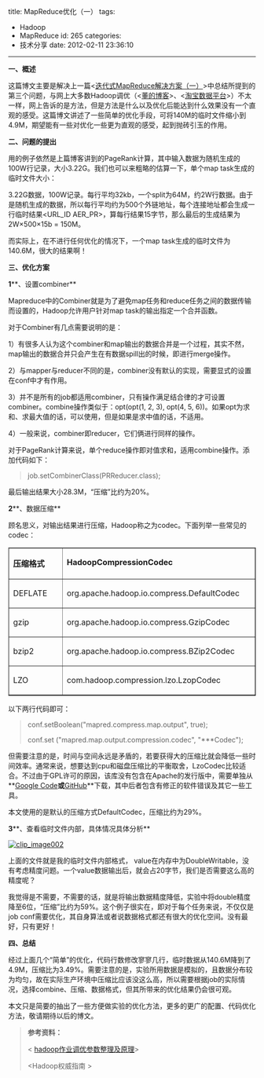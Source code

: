 title: MapReduce优化（一）
tags:
  - Hadoop
  - MapReduce
id: 265
categories:
  - 技术分享
date: 2012-02-11 23:36:10
---

**一、概述**

这篇博文主要是解决上一篇&lt;[迭代式MapReduce解决方案（一）](http://www.hongweiyi.com/?p=250)&gt;中总结所提到的第三个问题，与网上大多数Hadoop调优（&lt;[董的博客](http://dongxicheng.org/tag/hadoop%E4%BC%98%E5%8C%96/)&gt;、&lt;[淘宝数据平台](http://www.tbdata.org/archives/1470)&gt;）不太一样，网上告诉的是方法，但是方法是什么以及优化后能达到什么效果没有一个直观的感受。这篇博文讲述了一些简单的优化手段，可将140M的临时文件缩小到4.9M，期望能有一些对优化一些更为直观的感受，起到抛砖引玉的作用。
 <!--more-->  

**二、问题的提出**

用的例子依然是上篇博客讲到的PageRank计算，其中输入数据为随机生成的100W行记录，大小3.22G。我们也可以来粗略的估算一下，单个map task生成的临时文件大小：

3.22G数据，100W记录。每行平均32kb，一个split为64M，约2W行数据。由于是随机生成的数据，所以每行平均约为500个外链地址，每个连接地址都会生成一行临时结果&lt;URL_ID AER_PR&gt;，算每行结果15字节，那么最后的生成结果为2W×500×15b = 150M。

而实际上，在不进行任何优化的情况下，一个map task生成的临时文件为140.6M，很大的结果啊！

**三、优化方案**

**1****、设置combiner**

Mapreduce中的Combiner就是为了避免map任务和reduce任务之间的数据传输而设置的，Hadoop允许用户针对map task的输出指定一个合并函数。

对于Combiner有几点需要说明的是：

1）有很多人认为这个combiner和map输出的数据合并是一个过程，其实不然，map输出的数据合并只会产生在有数据spill出的时候，即进行merge操作。

2）与mapper与reducer不同的是，combiner没有默认的实现，需要显式的设置在conf中才有作用。

3）并不是所有的job都适用combiner，只有操作满足结合律的才可设置combiner。combine操作类似于：opt(opt(1, 2, 3), opt(4, 5, 6))。如果opt为求和、求最大值的话，可以使用，但是如果是求中值的话，不适用。

4）一般来说，combiner即reducer，它们俩进行同样的操作。

对于PageRank计算来说，单个reduce操作即对值求和，适用combine操作。添加代码如下：
  > job.setCombinerClass(PRReducer.class);  

最后输出结果大小28.3M，“压缩”比约为20%。

**2****、数据压缩**

顾名思义，对输出结果进行压缩，Hadoop称之为codec。下面列举一些常见的codec：    <table border="1" cellspacing="0" cellpadding="0"><tbody>       <tr>         <td valign="top" width="123">           <p>**压缩格式**
         </td>          <td valign="top" width="406">           

**HadoopCompressionCodec**
         </td>       </tr>        <tr>         <td valign="top" width="123">           

DEFLATE
         </td>          <td valign="top" width="406">           

org.apache.hadoop.io.compress.DefaultCodec
         </td>       </tr>        <tr>         <td valign="top" width="123">           

gzip
         </td>          <td valign="top" width="406">           

org.apache.hadoop.io.compress.GzipCodec
         </td>       </tr>        <tr>         <td valign="top" width="123">           

bzip2
         </td>          <td valign="top" width="406">           

org.apache.hadoop.io.compress.BZip2Codec
         </td>       </tr>        <tr>         <td valign="top" width="123">           

LZO
         </td>          <td valign="top" width="406">           

com.hadoop.compression.lzo.LzopCodec
         </td>       </tr>     </tbody></table> </p>  

以下两行代码即可：
  > conf.setBoolean(&quot;mapred.compress.map.output&quot;, true);
> 
> conf.set (&quot;mapred.map.output.compression.codec&quot;, &quot;***Codec&quot;);  

但需要注意的是，时间与空间永远是矛盾的，若要获得大的压缩比就会降低一些时间效率。通常来说，想要达到cpu和磁盘压缩比的平衡取舍，LzoCodec比较适合。不过由于GPL许可的原因，该库没有包含在Apache的发行版中，需要单独从**[Google Code](http://code.google.com/p/hadoop-gpl-compression)**或**[GitHub](https://github.com/kevinweil/hadoop-lzo)**下载，其中后者包含有修正的软件错误及其它一些工具。

本文使用的是默认的压缩方式DefaultCodec，压缩比约为29%。

**3****、查看临时文件内部，具体情况具体分析**

[![clip_image002](http://www.hongweiyi.com/wp-content/uploads/2012/02/clip_image002_thumb.jpg "clip_image002")](http://www.hongweiyi.com/wp-content/uploads/2012/02/clip_image002.jpg)

上面的文件就是我的临时文件内部格式， value在内存中为DoubleWritable，没有考虑精度问题。一个value数据输出后，就会占20字节，我们是否需要这么高的精度呢？

我觉得是不需要，不需要的话，就是将输出数据精度降低，实验中将double精度降至6位，“压缩”比约为59%。这个例子很实在，即对于每个任务来说，不仅仅是job conf需要优化，其自身算法或者说数据格式都还有很大的优化空间。没有最好，只有更好！

**四、总结**

经过上面几个“简单”的优化，代码行数修改寥寥几行，临时数据从140.6M降到了4.9M，压缩比为3.49%。需要注意的是，实验所用数据是模拟的，且数据分布较为均匀，故在实际生产环境中压缩比应该没这么高，所以需要根据job的实际情况，选择combine、压缩、数据格式，但其所带来的优化结果仍会很可观。

本文只是简要的抽出了一些方便做实验的优化方法，更多的更广的配置、代码优化方法，敬请期待以后的博文。
  > **参考资料：**
> 
> &lt; [hadoop作业调优参数整理及原理](http://www.tbdata.org/archives/1470)&gt;
> 
> &lt;Hadoop权威指南 &gt;